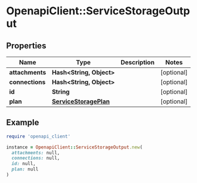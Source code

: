# OpenapiClient::ServiceStorageOutput

## Properties

| Name | Type | Description | Notes |
| ---- | ---- | ----------- | ----- |
| **attachments** | **Hash&lt;String, Object&gt;** |  | [optional] |
| **connections** | **Hash&lt;String, Object&gt;** |  | [optional] |
| **id** | **String** |  | [optional] |
| **plan** | [**ServiceStoragePlan**](ServiceStoragePlan.md) |  | [optional] |

## Example

```ruby
require 'openapi_client'

instance = OpenapiClient::ServiceStorageOutput.new(
  attachments: null,
  connections: null,
  id: null,
  plan: null
)
```

